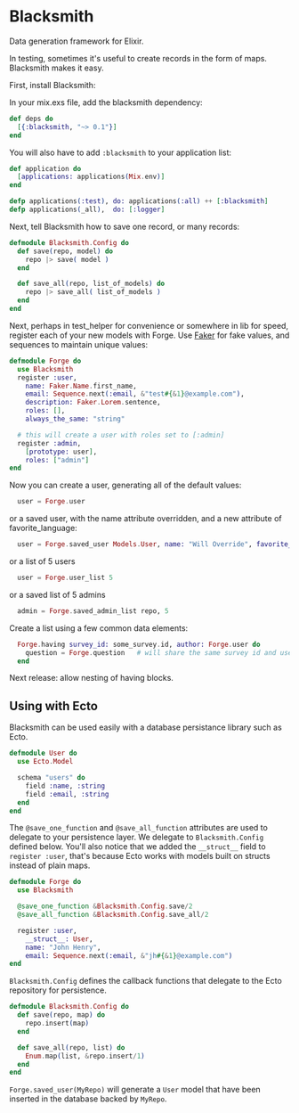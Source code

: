Blacksmith
==========

Data generation framework for Elixir.

In testing, sometimes it's useful to create records in the form of maps. Blacksmith makes it easy.

First, install Blacksmith:

In your mix.exs file, add the blacksmith dependency:

~~~elixir
def deps do
  [{:blacksmith, "~> 0.1"}]
end
~~~

You will also have to add `:blacksmith` to your application list:

~~~elixir
def application do
  [applications: applications(Mix.env)]
end

defp applications(:test), do: applications(:all) ++ [:blacksmith]
defp applications(_all),  do: [:logger]
~~~

Next, tell Blacksmith how to save one record, or many records:

~~~elixir
defmodule Blacksmith.Config do
  def save(repo, model) do
    repo |> save( model )
  end

  def save_all(repo, list_of_models) do
    repo |> save_all( list_of_models )
  end
end
~~~

Next, perhaps in test_helper for convenience or somewhere in lib for speed, register each of your new models with Forge. Use [Faker](https://github.com/igas/faker) for fake values, and sequences to maintain unique values:

~~~elixir
defmodule Forge do
  use Blacksmith
  register :user,
    name: Faker.Name.first_name,
    email: Sequence.next(:email, &"test#{&1}@example.com"),
    description: Faker.Lorem.sentence,
    roles: [],
    always_the_same: "string"

  # this will create a user with roles set to [:admin]
  register :admin,
    [prototype: user],
    roles: ["admin"]
end
~~~

Now you can create a user, generating all of the default values:

~~~elixir
  user = Forge.user
~~~

or a saved user, with the name attribute overridden, and a new attribute of favorite_language:

~~~elixir
  user = Forge.saved_user Models.User, name: "Will Override", favorite_language: "Elixir"
~~~

or a list of 5 users

~~~elixir
  user = Forge.user_list 5
~~~

or a saved list of 5 admins

~~~elixir
  admin = Forge.saved_admin_list repo, 5
~~~

Create a list using a few common data elements:

~~~elixir
  Forge.having survey_id: some_survey.id, author: Forge.user do
    question = Forge.question   # will share the same survey id and user from above
  end
~~~

Next release: allow nesting of having blocks.

## Using with Ecto

Blacksmith can be used easily with a database persistance library such as Ecto.

~~~elixir
defmodule User do
  use Ecto.Model

  schema "users" do
    field :name, :string
    field :email, :string
  end
end
~~~

The `@save_one_function` and `@save_all_function` attributes are used to delegate to your persistence layer. We delegate to `Blacksmith.Config` defined below. You'll also notice that we added the `__struct__` field to `register :user`, that's because Ecto works with models built on structs instead of plain maps.

~~~elixir
defmodule Forge do
  use Blacksmith

  @save_one_function &Blacksmith.Config.save/2
  @save_all_function &Blacksmith.Config.save_all/2

  register :user,
    __struct__: User,
    name: "John Henry",
    email: Sequence.next(:email, &"jh#{&1}@example.com")
end
~~~

`Blacksmith.Config` defines the callback functions that delegate to the Ecto repository for persistence.

~~~elixir
defmodule Blacksmith.Config do
  def save(repo, map) do
    repo.insert(map)
  end

  def save_all(repo, list) do
    Enum.map(list, &repo.insert/1)
  end
end
~~~

`Forge.saved_user(MyRepo)` will generate a `User` model that have been inserted in the database backed by `MyRepo`.

